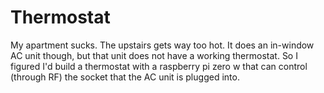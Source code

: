 # Thermostat
My apartment sucks. The upstairs gets way too hot. It does an in-window AC unit though, but that unit does not have a working thermostat. So I figured I'd build a thermostat with a raspberry pi zero w that can control (through RF) the socket that the AC unit is plugged into.
